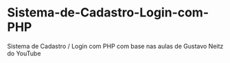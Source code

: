 # Sistema-de-Cadastro-Login-com-PHP
Sistema de Cadastro / Login com PHP com base nas aulas de Gustavo Neitz do YouTube
